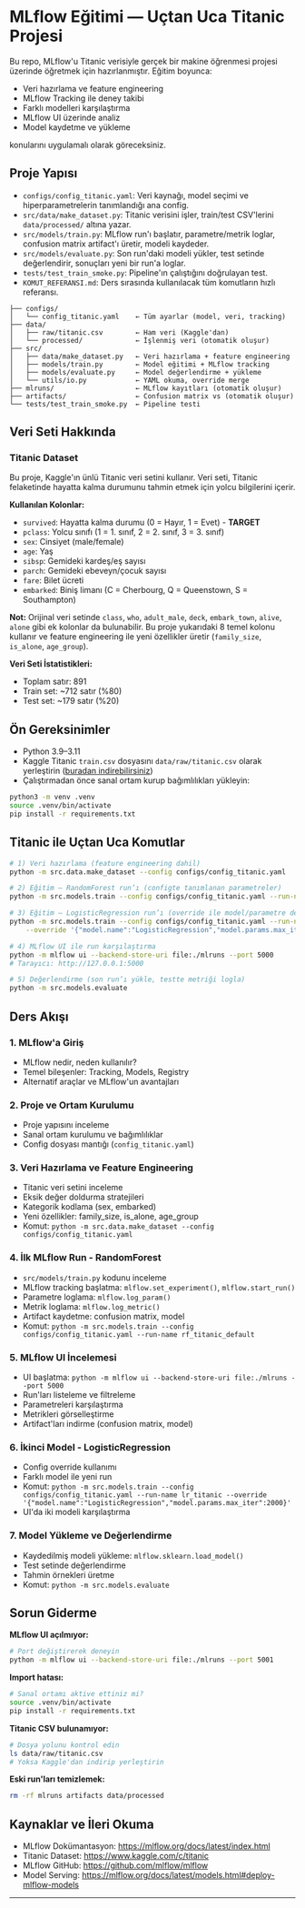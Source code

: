 # MLflow Eğitimi — Uçtan Uca Titanic Projesi

Bu repo, MLflow'u Titanic verisiyle gerçek bir makine öğrenmesi projesi üzerinde öğretmek için hazırlanmıştır. Eğitim boyunca:
- Veri hazırlama ve feature engineering
- MLflow Tracking ile deney takibi
- Farklı modelleri karşılaştırma
- MLflow UI üzerinde analiz
- Model kaydetme ve yükleme

konularını uygulamalı olarak göreceksiniz.



## Proje Yapısı
- `configs/config_titanic.yaml`: Veri kaynağı, model seçimi ve hiperparametrelerin tanımlandığı ana config.
- `src/data/make_dataset.py`: Titanic verisini işler, train/test CSV'lerini `data/processed/` altına yazar.
- `src/models/train.py`: MLflow run'ı başlatır, parametre/metrik loglar, confusion matrix artifact'ı üretir, modeli kaydeder.
- `src/models/evaluate.py`: Son run'daki modeli yükler, test setinde değerlendirir, sonuçları yeni bir run'a loglar.
- `tests/test_train_smoke.py`: Pipeline'ın çalıştığını doğrulayan test.
- `KOMUT_REFERANSI.md`: Ders sırasında kullanılacak tüm komutların hızlı referansı.

```
├── configs/
│   └── config_titanic.yaml    ← Tüm ayarlar (model, veri, tracking)
├── data/
│   ├── raw/titanic.csv        ← Ham veri (Kaggle'dan)
│   └── processed/             ← İşlenmiş veri (otomatik oluşur)
├── src/
│   ├── data/make_dataset.py   ← Veri hazırlama + feature engineering
│   ├── models/train.py        ← Model eğitimi + MLflow tracking
│   ├── models/evaluate.py     ← Model değerlendirme + yükleme
│   └── utils/io.py            ← YAML okuma, override merge
├── mlruns/                    ← MLflow kayıtları (otomatik oluşur)
├── artifacts/                 ← Confusion matrix vs (otomatik oluşur)
└── tests/test_train_smoke.py  ← Pipeline testi
```

## Veri Seti Hakkında

### Titanic Dataset
Bu proje, Kaggle'ın ünlü Titanic veri setini kullanır. Veri seti, Titanic felaketinde hayatta kalma durumunu tahmin etmek için yolcu bilgilerini içerir.

**Kullanılan Kolonlar:**
- `survived`: Hayatta kalma durumu (0 = Hayır, 1 = Evet) - **TARGET**
- `pclass`: Yolcu sınıfı (1 = 1. sınıf, 2 = 2. sınıf, 3 = 3. sınıf)
- `sex`: Cinsiyet (male/female)
- `age`: Yaş
- `sibsp`: Gemideki kardeş/eş sayısı
- `parch`: Gemideki ebeveyn/çocuk sayısı
- `fare`: Bilet ücreti
- `embarked`: Biniş limanı (C = Cherbourg, Q = Queenstown, S = Southampton)

**Not:** Orijinal veri setinde `class`, `who`, `adult_male`, `deck`, `embark_town`, `alive`, `alone` gibi ek kolonlar da bulunabilir. Bu proje yukarıdaki 8 temel kolonu kullanır ve feature engineering ile yeni özellikler üretir (`family_size`, `is_alone`, `age_group`).

**Veri Seti İstatistikleri:**
- Toplam satır: 891
- Train set: ~712 satır (%80)
- Test set: ~179 satır (%20)

## Ön Gereksinimler
- Python 3.9–3.11
- Kaggle Titanic `train.csv` dosyasını `data/raw/titanic.csv` olarak yerleştirin ([buradan indirebilirsiniz](https://www.kaggle.com/c/titanic/data))
- Çalıştırmadan önce sanal ortam kurup bağımlılıkları yükleyin:

```bash
python3 -m venv .venv
source .venv/bin/activate
pip install -r requirements.txt
```

## Titanic ile Uçtan Uca Komutlar
```bash
# 1) Veri hazırlama (feature engineering dahil)
python -m src.data.make_dataset --config configs/config_titanic.yaml

# 2) Eğitim — RandomForest run’ı (configte tanımlanan parametreler)
python -m src.models.train --config configs/config_titanic.yaml --run-name rf_titanic_default

# 3) Eğitim — LogisticRegression run’ı (override ile model/parametre değişimi)
python -m src.models.train --config configs/config_titanic.yaml --run-name lr_titanic \
    --override '{"model.name":"LogisticRegression","model.params.max_iter":2000}'

# 4) MLflow UI ile run karşılaştırma
python -m mlflow ui --backend-store-uri file:./mlruns --port 5000
# Tarayıcı: http://127.0.0.1:5000

# 5) Değerlendirme (son run’ı yükle, testte metriği logla)
python -m src.models.evaluate
```

## Ders Akışı 

### 1. MLflow'a Giriş 
- MLflow nedir, neden kullanılır?
- Temel bileşenler: Tracking, Models, Registry
- Alternatif araçlar ve MLflow'un avantajları

### 2. Proje ve Ortam Kurulumu 
- Proje yapısını inceleme
- Sanal ortam kurulumu ve bağımlılıklar
- Config dosyası mantığı (`config_titanic.yaml`)

### 3. Veri Hazırlama ve Feature Engineering 
- Titanic veri setini inceleme
- Eksik değer doldurma stratejileri
- Kategorik kodlama (sex, embarked)
- Yeni özellikler: family_size, is_alone, age_group
- Komut: `python -m src.data.make_dataset --config configs/config_titanic.yaml`

### 4. İlk MLflow Run - RandomForest 
- `src/models/train.py` kodunu inceleme
- MLflow tracking başlatma: `mlflow.set_experiment()`, `mlflow.start_run()`
- Parametre loglama: `mlflow.log_param()`
- Metrik loglama: `mlflow.log_metric()`
- Artifact kaydetme: confusion matrix, model
- Komut: `python -m src.models.train --config configs/config_titanic.yaml --run-name rf_titanic_default`

### 5. MLflow UI İncelemesi 
- UI başlatma: `python -m mlflow ui --backend-store-uri file:./mlruns --port 5000`
- Run'ları listeleme ve filtreleme
- Parametreleri karşılaştırma
- Metrikleri görselleştirme
- Artifact'ları indirme (confusion matrix, model)

### 6. İkinci Model - LogisticRegression 
- Config override kullanımı
- Farklı model ile yeni run
- Komut: `python -m src.models.train --config configs/config_titanic.yaml --run-name lr_titanic --override '{"model.name":"LogisticRegression","model.params.max_iter":2000}'`
- UI'da iki modeli karşılaştırma

### 7. Model Yükleme ve Değerlendirme 
- Kaydedilmiş modeli yükleme: `mlflow.sklearn.load_model()`
- Test setinde değerlendirme
- Tahmin örnekleri üretme
- Komut: `python -m src.models.evaluate`


## Sorun Giderme

**MLflow UI açılmıyor:**
```bash
# Port değiştirerek deneyin
python -m mlflow ui --backend-store-uri file:./mlruns --port 5001
```

**Import hatası:**
```bash
# Sanal ortamı aktive ettiniz mi?
source .venv/bin/activate
pip install -r requirements.txt
```

**Titanic CSV bulunamıyor:**
```bash
# Dosya yolunu kontrol edin
ls data/raw/titanic.csv
# Yoksa Kaggle'dan indirip yerleştirin
```

**Eski run'ları temizlemek:**
```bash
rm -rf mlruns artifacts data/processed
```

## Kaynaklar ve İleri Okuma
- MLflow Dokümantasyon: https://mlflow.org/docs/latest/index.html
- Titanic Dataset: https://www.kaggle.com/c/titanic
- MLflow GitHub: https://github.com/mlflow/mlflow
- Model Serving: https://mlflow.org/docs/latest/models.html#deploy-mlflow-models

---
